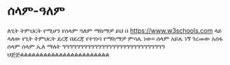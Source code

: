 # ሰላም-ዓለም
ለጊት ትምህርት የሚሆን የሰላም ዓለም ማከማቻ
ይህ በ https://www.w3schools.com ላይ ላለው የጊት ትምህርት ደረጃ በደረጃ የተገነባ የማከማቻ ምሳሌ ነው።
ሰላም አይሌ ነኝ
ገረመው አሰፋ
ሰላም ሰላም ኢለ ማለት
ግግግግግግግግግግግግግግግግግግግግግግግግግግግግግ
ህጅጅልልልልልልልልልልልልልልልልልልልልልልል
